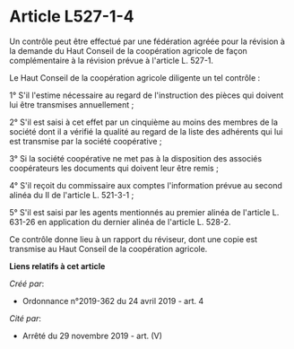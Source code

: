 # Article L527-1-4

Un contrôle peut être effectué par une fédération agréée pour la révision à la demande du Haut Conseil de la coopération
agricole de façon complémentaire à la révision prévue à l'article L. 527-1.

Le Haut Conseil de la coopération agricole diligente un tel contrôle :

1° S'il l'estime nécessaire au regard de l'instruction des pièces qui doivent lui être transmises annuellement ;

2° S'il est saisi à cet effet par un cinquième au moins des membres de la société dont il a vérifié la qualité au regard de
la liste des adhérents qui lui est transmise par la société coopérative ;

3° Si la société coopérative ne met pas à la disposition des associés coopérateurs les documents qui doivent leur être
remis ;

4° S'il reçoit du commissaire aux comptes l'information prévue au second alinéa du II de l'article L. 521-3-1 ;

5° S'il est saisi par les agents mentionnés au premier alinéa de l'article L. 631-26 en application du dernier alinéa de
l'article L. 528-2.

Ce contrôle donne lieu à un rapport du réviseur, dont une copie est transmise au Haut Conseil de la coopération agricole.

**Liens relatifs à cet article**

_Créé par_:

  - Ordonnance n°2019-362 du 24 avril 2019 - art. 4

_Cité par_:

  - Arrêté du 29 novembre 2019 - art. (V)
